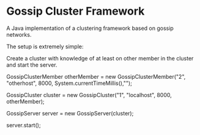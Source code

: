 Gossip Cluster Framework
======

A Java implementation of a clustering framework based on gossip networks. 

The setup is extremely simple:

Create a cluster with knowledge of at least on other member in the cluster and start the server.

GossipClusterMember otherMember = new GossipClusterMember("2", "otherhost", 8000, System.currentTimeMillis(),"");

GossipCluster cluster = new GossipCluster("1", "localhost", 8000, otherMember);

GossipServer server = new GossipServer(cluster);

server.start();

